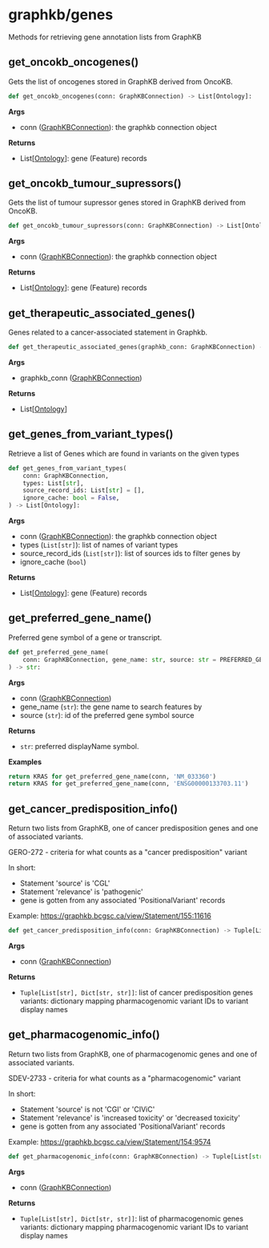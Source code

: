 # graphkb/genes

Methods for retrieving gene annotation lists from GraphKB


## get\_oncokb\_oncogenes()

Gets the list of oncogenes stored in GraphKB derived from OncoKB.

```python
def get_oncokb_oncogenes(conn: GraphKBConnection) -> List[Ontology]:
```

**Args**

- conn ([GraphKBConnection](../util/#class-graphkbconnection)): the graphkb connection object

**Returns**

- List\[[Ontology](../types/#class-ontology)\]: gene (Feature) records

## get\_oncokb\_tumour\_supressors()

Gets the list of tumour supressor genes stored in GraphKB derived from OncoKB.

```python
def get_oncokb_tumour_supressors(conn: GraphKBConnection) -> List[Ontology]:
```

**Args**

- conn ([GraphKBConnection](../util/#class-graphkbconnection)): the graphkb connection object

**Returns**

- List\[[Ontology](../types/#class-ontology)\]: gene (Feature) records

## get\_therapeutic\_associated\_genes()

Genes related to a cancer-associated statement in Graphkb.

```python
def get_therapeutic_associated_genes(graphkb_conn: GraphKBConnection) -> List[Ontology]:
```

**Args**

- graphkb_conn ([GraphKBConnection](../util/#class-graphkbconnection))

**Returns**

- List\[[Ontology](../types/#class-ontology)\]

## get\_genes\_from\_variant\_types()

Retrieve a list of Genes which are found in variants on the given types

```python
def get_genes_from_variant_types(
    conn: GraphKBConnection,
    types: List[str],
    source_record_ids: List[str] = [],
    ignore_cache: bool = False,
) -> List[Ontology]:
```

**Args**

- conn ([GraphKBConnection](../util/#class-graphkbconnection)): the graphkb connection object
- types (`List[str]`): list of names of variant types
- source_record_ids (`List[str]`): list of sources ids to filter genes by
- ignore_cache (`bool`)

**Returns**

- List\[[Ontology](../types/#class-ontology)\]: gene (Feature) records

## get\_preferred\_gene\_name()

Preferred gene symbol of a gene or transcript.

```python
def get_preferred_gene_name(
    conn: GraphKBConnection, gene_name: str, source: str = PREFERRED_GENE_SOURCE
) -> str:
```

**Args**

- conn ([GraphKBConnection](../util/#class-graphkbconnection))
- gene_name (`str`): the gene name to search features by
- source (`str`): id of the preferred gene symbol source

**Returns**

- `str`: preferred displayName symbol.

**Examples**

```python
return KRAS for get_preferred_gene_name(conn, 'NM_033360')
return KRAS for get_preferred_gene_name(conn, 'ENSG00000133703.11')
```


## get\_cancer\_predisposition\_info()

Return two lists from GraphKB, one of cancer predisposition genes and one of associated variants.

GERO-272 - criteria for what counts as a "cancer predisposition" variant

In short:
* Statement 'source' is 'CGL'
* Statement 'relevance' is 'pathogenic'
* gene is gotten from any associated 'PositionalVariant' records

Example: https://graphkb.bcgsc.ca/view/Statement/155:11616

```python
def get_cancer_predisposition_info(conn: GraphKBConnection) -> Tuple[List[str], Dict[str, str]]:
```

**Args**

- conn ([GraphKBConnection](../util/#class-graphkbconnection))

**Returns**

- `Tuple[List[str], Dict[str, str]]`: list of cancer predisposition genes variants: dictionary mapping pharmacogenomic variant IDs to variant display names

## get\_pharmacogenomic\_info()

Return two lists from GraphKB, one of pharmacogenomic genes and one of associated variants.

SDEV-2733 - criteria for what counts as a "pharmacogenomic" variant

In short:
* Statement 'source' is not 'CGI' or 'CIViC'
* Statement 'relevance' is 'increased toxicity' or 'decreased toxicity'
* gene is gotten from any associated 'PositionalVariant' records

Example: https://graphkb.bcgsc.ca/view/Statement/154:9574

```python
def get_pharmacogenomic_info(conn: GraphKBConnection) -> Tuple[List[str], Dict[str, str]]:
```

**Args**

- conn ([GraphKBConnection](../util/#class-graphkbconnection))

**Returns**

- `Tuple[List[str], Dict[str, str]]`: list of pharmacogenomic genes variants: dictionary mapping pharmacogenomic variant IDs to variant display names
